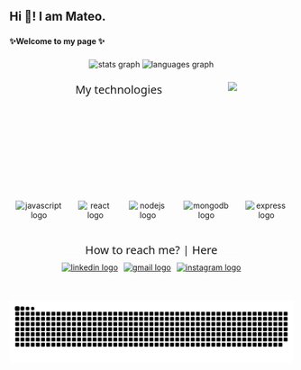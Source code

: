 <h2 align="left">Hi 👋! I am Mateo.</h2>

###

<h4 align="left">✨Welcome to my page ✨</h4>

###

<div align="center">
  <img src="https://github-readme-stats.vercel.app/api?username=MateoTabakaj&hide_title=false&hide_rank=false&show_icons=true&include_all_commits=true&count_private=true&disable_animations=false&theme=dracula&locale=en&hide_border=false&order=1" height="150" alt="stats graph"  />
  <img src="https://github-readme-stats.vercel.app/api/top-langs?username=MateoTabakaj&locale=en&hide_title=false&layout=compact&card_width=320&langs_count=5&theme=dracula&hide_border=false&order=2" height="150" alt="languages graph"  />
</div>

###

<img align="right" height="200" src="https://i.pinimg.com/originals/63/80/08/63800893447bf6525e19e28899833b69.jpg" style="padding-right: 100px;"  />


###

<div align="center">
    <p style="font-size: 20px; margin-bottom: -2px;   font-family: 'Segoe UI', Tahoma, Geneva, Verdana, sans-serif;"> My technologies</p>
     <div style="border: 1px solid #fff; padding: 10px; display: inline-flex; justify-content: center; align-items: center; gap: 10px; border-radius: 15px;">
    <img src="https://cdn.jsdelivr.net/gh/devicons/devicon/icons/javascript/javascript-original.svg" height="40" alt="javascript logo" style="vertical-align: middle;" />
    <img width="12"  />
    <img src="https://cdn.jsdelivr.net/gh/devicons/devicon/icons/react/react-original.svg" height="40" alt="react logo" style="vertical-align: middle;" />
    <img width="12"  />
    <img src="https://cdn.jsdelivr.net/gh/devicons/devicon/icons/nodejs/nodejs-original.svg" height="40" alt="nodejs logo" style="vertical-align: middle;" />
    <img width="12"  />
    <img src="https://cdn.jsdelivr.net/gh/devicons/devicon/icons/mongodb/mongodb-original.svg" height="40" alt="mongodb logo" style="vertical-align: middle;" />
    <img width="12"  />
    <img src="https://skillicons.dev/icons?i=express" height="40" alt="express logo" style="vertical-align: middle;" />
    </div>
</div>


###

<div align="center">
  <p style="font-size: 20px; margin-bottom: -2px;  font-family: 'Segoe UI', Tahoma, Geneva, Verdana, sans-serif; "> How to reach me? | Here  </p>
  <div style="border: 1px solid #fff; padding: 10px; display: inline-flex; justify-content: center; align-items: center; gap: 10px; border-radius: 15px;">
  <a href="https://www.linkedin.com/in/mateotabakaj" target="_blank">
    <img src="https://raw.githubusercontent.com/maurodesouza/profile-readme-generator/master/src/assets/icons/social/linkedin/default.svg" width="45" height="40" alt="linkedin logo"  />
  </a>
  <a href="mailto:tabakajmateo@gmail.com" target="_blank">
    <img src="https://raw.githubusercontent.com/maurodesouza/profile-readme-generator/master/src/assets/icons/social/gmail/default.svg" width="45" height="40" alt="gmail logo"  />
  </a>
  <a href="https://www.instagram.com/mateotabakaj" target="_blank">
    <img src="https://raw.githubusercontent.com/maurodesouza/profile-readme-generator/master/src/assets/icons/social/instagram/default.svg" width="45" height="40" alt="instagram logo"  />
  </a>
</div>

</div>

###

<br clear="both">

<img src="https://raw.githubusercontent.com/MateoTabakaj/MateoTabakaj/output/snake.svg" alt="Snake animation" />

###
